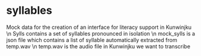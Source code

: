 # syllables
Mock data for the creation of an interface for literacy support in Kunwinjku
\n
Sylls contains a set of syllables pronounced in isolation \n
mock_sylls is a json file which contains a list of syllable automatically extracted from temp.wav \n
temp.wav is the audio file in Kunwinjku we want to transcribe

